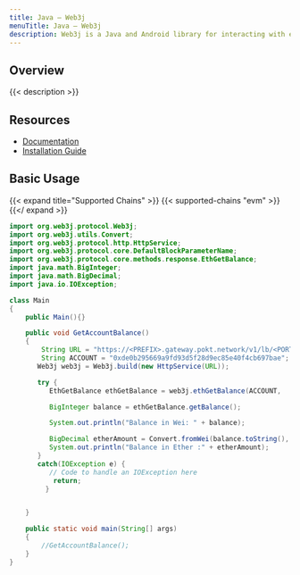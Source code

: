 ```yaml
---
title: Java – Web3j
menuTitle: Java – Web3j
description: Web3j is a Java and Android library for interacting with ethereum nodes.
---
```


## Overview

{{< description >}}

## Resources

- [Documentation](https://docs.web3j.io/4.8.7/)
- [Installation Guide](https://docs.web3j.io/4.8.7/quickstart/)

## Basic Usage

{{< expand title="Supported Chains" >}}
{{< supported-chains "evm" >}}
{{</ expand >}}

```java
import org.web3j.protocol.Web3j;
import org.web3j.utils.Convert;
import org.web3j.protocol.http.HttpService;
import org.web3j.protocol.core.DefaultBlockParameterName;
import org.web3j.protocol.core.methods.response.EthGetBalance;
import java.math.BigInteger;
import java.math.BigDecimal;
import java.io.IOException;

class Main
{
    public Main(){}

    public void GetAccountBalance()
    {
        String URL = "https://<PREFIX>.gateway.pokt.network/v1/lb/<PORTAL-ID>";
        String ACCOUNT = "0xde0b295669a9fd93d5f28d9ec85e40f4cb697bae";
       Web3j web3j = Web3j.build(new HttpService(URL));

       try {
          EthGetBalance ethGetBalance = web3j.ethGetBalance(ACCOUNT,               DefaultBlockParameterName.LATEST).send();

          BigInteger balance = ethGetBalance.getBalance();

          System.out.println("Balance in Wei: " + balance);

          BigDecimal etherAmount = Convert.fromWei(balance.toString(),             Convert.Unit.ETHER);
          System.out.println("Balance in Ether :" + etherAmount);
       }
       catch(IOException e) {
          // Code to handle an IOException here
           return;
         }


    }

    public static void main(String[] args)
    {
        //GetAccountBalance();
    }
}
```
